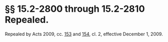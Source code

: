 # §§ 15.2-2800 through 15.2-2810 Repealed.

<p>Repealed by Acts 2009, cc. <a href='http://lis.virginia.gov/cgi-bin/legp604.exe?091+ful+CHAP0153'>153</a> and <a href='http://lis.virginia.gov/cgi-bin/legp604.exe?091+ful+CHAP0154'>154</a>, cl. 2, effective December 1, 2009.</p>